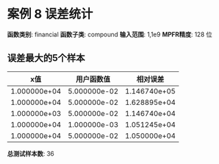 # 案例 8 误差统计

**函数类别**: financial
**函数子类**: compound
**输入范围**: 1,1e9
**MPFR精度**: 128 位

## 误差最大的5个样本

| x值 | 用户函数值 | 相对误差 |
|-----|-----------|----------|
| 1.000000e+04 | 5.000000e-02 | 1.146740e+05 |
| 1.000000e+04 | 5.000000e-02 | 1.628895e+04 |
| 1.000000e+03 | 5.000000e-02 | 1.146740e+04 |
| 1.000000e+04 | 1.000000e-03 | 1.051245e+04 |
| 1.000000e+04 | 5.000000e-02 | 1.050000e+04 |

**总测试样本数**: 36
